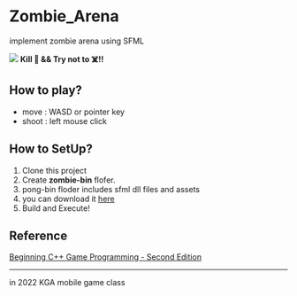 # Zombie_Arena
implement zombie arena using SFML

<img src="img/InGamePlay.png">
<strong>Kill 🧟 && Try not to ☠️!!</strong>

## How to play?
* move : WASD or pointer key
* shoot : left mouse click 

## How to SetUp?

1. Clone this project
2. Create <strong>zombie-bin</strong> flofer.
3. pong-bin floder includes sfml dll files and assets
4. you can download it <a href="https://github.com/PacktPublishing/Beginning-Cpp-Game-Programming-Second-Edition/tree/master/Chapter08"> here </a>
5. Build and Execute!

## Reference

<a href="https://github.com/PacktPublishing/Beginning-Cpp-Game-Programming-Second-Edition">Beginning C++ Game Programming - Second Edition</a>

-------

in 2022 KGA mobile game class
